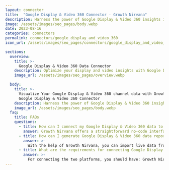 ```yaml
---
layout: connector
title:  "Google Display & Video 360 Connector - Growth Nirvana"
description: Harness the power of Google Display & Video 360 insights integrated into Looker Studio for strategic advertising decisions.
image: /assets/images/seo_pages/body.webp
date: 2023-08-16
categories: connectors
permalink: connectors/google_display_and_video_360
icon_url: /assets/images/seo_pages/connectors/google_display_and_video_360

sections:
  overview:
    title: >-
      Google Display & Video 360 Data Connector
    description: Optimize your display and video insights with Google Display & Video 360 integration. Seamlessly merge display and video performance data from Google Display & Video 360 with Looker Studio's analytical capabilities, unlocking insights that shape ad strategies, customer engagement, and campaign success.
    image_url: /assets/images/seo_pages/overview.webp

  body:
    title: >-
      Visualize Your Google Display & Video 360 channel data with Growth Nirvana's
      Google Display & Video 360 Connector
    description: Harness the power of Google Display & Video 360 insights integrated into Looker Studio for strategic advertising decisions.
    image_url: /assets/images/seo_pages/body.webp
  faq:
    title: FAQs
    questions:
      - title: How can I connect my Google Display & Video 360 data to Google Data Studio/Looker Studio?
        answer: Growth Nirvana offers a straightforward no-code interface to connect to Google Display & Video 360 data sources.
      - title: How can I generate Google Display & Video 360 data reports in Looker Studio?
        answer: >-
          With the help of Growth Nirvana, you can import live data from Google Display & Video 360 into Looker Studio. These data can be viewed in charts, tables, and dashboards to generate branded reports that can be shared instantly.
      - title: What are the requirements for connecting Google Display & Video 360 and Looker Studio?
        answer: >-
          For connecting the two platforms, you should have: Growth Nirvana Account and Google Display & Video 360 Ads Account
---
```

